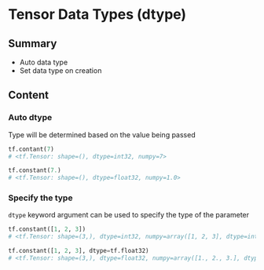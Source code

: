 # Tensor Data Types (dtype)

## Summary

- Auto data type
- Set data type on creation

## Content

### Auto dtype

Type will be determined based on the value being passed

```python
tf.contant(7)
# <tf.Tensor: shape=(), dtype=int32, numpy=7>
```

```python
tf.constant(7.)
# <tf.Tensor: shape=(), dtype=float32, numpy=1.0>
```

### Specify the type

`dtype` keyword argument can be used to specify the type of the parameter

```python
tf.constant([1, 2, 3])
# <tf.Tensor: shape=(3,), dtype=int32, numpy=array([1, 2, 3], dtype=int32)>
```

```python
tf.constant([1, 2, 3], dtype=tf.float32)
# <tf.Tensor: shape=(3,), dtype=float32, numpy=array([1., 2., 3.], dtype=float32)>
```
